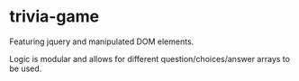 # trivia-game

Featuring jquery and manipulated DOM elements.

Logic is modular and allows for different question/choices/answer arrays to be used. 


